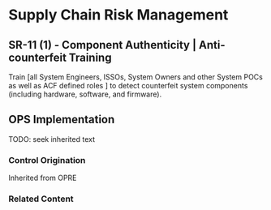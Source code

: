 # Supply Chain Risk Management
## SR-11 (1) - Component Authenticity | Anti-counterfeit Training

Train [all System Engineers, ISSOs, System Owners and other System POCs as well as ACF defined roles ] to detect counterfeit system components (including hardware, software, and firmware).

## OPS Implementation

TODO: seek inherited text

### Control Origination

Inherited from OPRE

### Related Content

